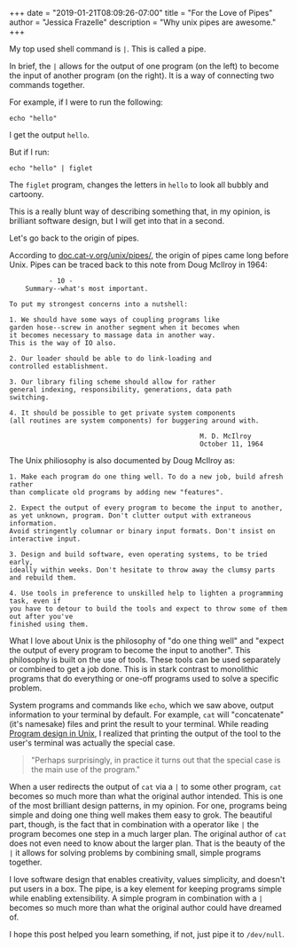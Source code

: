 +++
date = "2019-01-21T08:09:26-07:00"
title = "For the Love of Pipes"
author = "Jessica Frazelle"
description = "Why unix pipes are awesome."
+++

My top used shell command is `|`. This is called a pipe.

In brief, the `|` allows for the output of one program (on the left) to become
the input of another program (on the right). It is a way of connecting two
commands together. 

For example, if I were to run the following:


```
echo "hello"
```

I get the output `hello`.

But if I run:

```
echo "hello" | figlet
```

The `figlet` program, changes the letters in `hello` to look all bubbly and
cartoony.

This is a really blunt way of describing something that, in my
opinion, is brilliant software design, but I will get into that in a second.

Let's go back to the origin of pipes.

According to [doc.cat-v.org/unix/pipes/](http://doc.cat-v.org/unix/pipes/), the
origin of pipes came long before Unix. Pipes can be traced back to this note from
Doug McIlroy in 1964:

```
          - 10 -
    Summary--what's most important.

To put my strongest concerns into a nutshell:

1. We should have some ways of coupling programs like
garden hose--screw in another segment when it becomes when
it becomes necessary to massage data in another way.
This is the way of IO also.

2. Our loader should be able to do link-loading and
controlled establishment.

3. Our library filing scheme should allow for rather
general indexing, responsibility, generations, data path
switching.

4. It should be possible to get private system components
(all routines are system components) for buggering around with.

                                                M. D. McIlroy
                                                October 11, 1964 
```

The Unix philiosophy is also documented by Doug McIlroy as:

```
1. Make each program do one thing well. To do a new job, build afresh rather 
than complicate old programs by adding new "features".

2. Expect the output of every program to become the input to another, 
as yet unknown, program. Don't clutter output with extraneous information. 
Avoid stringently columnar or binary input formats. Don't insist on interactive input.

3. Design and build software, even operating systems, to be tried early, 
ideally within weeks. Don't hesitate to throw away the clumsy parts and rebuild them.

4. Use tools in preference to unskilled help to lighten a programming task, even if 
you have to detour to build the tools and expect to throw some of them out after you've
finished using them.
```

What I love about Unix is the philosophy of "do one thing well" and "expect the output of every 
program to become the input to another". This
philosophy is built on the use of tools. These tools can be used separately or
combined to get a job done. This is in stark contrast to monolithic programs that do
everything or one-off programs used to solve a specific problem.

System programs and commands like `echo`, which we saw above, output information to your terminal by
default. For example, `cat` will "concatenate" (it's namesake)
files and print the result to your terminal.
While reading [Program design in Unix](http://harmful.cat-v.org/cat-v/unix_prog_design.pdf),
I realized that printing the output of the tool to the user's terminal was actually the
special case. 

> "Perhaps surprisingly, in practice it turns
> out that the special case is the main use of the program."

When a user redirects the output of `cat` via a `|` to some other program,
`cat` becomes so much more than what
the original author intended. This is one of the most brilliant design
patterns, in my opinion.  For one, programs being simple and doing one thing
well makes them easy to grok. The beautiful part, though, is the fact that in 
combination with a operator like
`|` the program becomes one step in a much larger plan. The original author of
`cat` does not even need to know about the larger plan. That is the beauty of
the `|` it allows for solving problems by combining small,
simple programs together.

I love software design that enables creativity, values simplicity, and doesn't put users in a box.
The pipe, is a key element for keeping programs simple while enabling
extensibility. A simple program in combination with a `|` becomes so much more than what the
original author could have dreamed of.

I hope this post helped you learn something, if not, just pipe it to
`/dev/null`.
